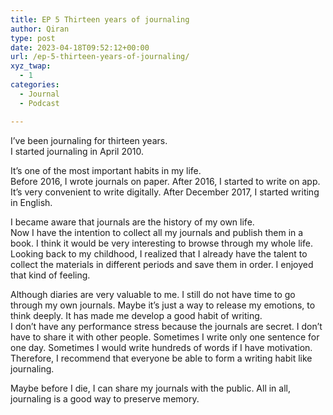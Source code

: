 ```yaml
---
title: EP 5 Thirteen years of journaling
author: Qiran
type: post
date: 2023-04-18T09:52:12+00:00
url: /ep-5-thirteen-years-of-journaling/
xyz_twap:
  - 1
categories:
  - Journal
  - Podcast

---
```

I&#8217;ve been journaling for thirteen years.  
I started journaling in April 2010.

It&#8217;s one of the most important habits in my life.  
Before 2016, I wrote journals on paper. After 2016, I started to write on app. It&#8217;s very convenient to write digitally. After December 2017, I started writing in English.

I became aware that journals are the history of my own life.  
Now I have the intention to collect all my journals and publish them in a book. I think it would be very interesting to browse through my whole life.  
Looking back to my childhood, I realized that I already have the talent to collect the materials in different periods and save them in order. I enjoyed that kind of feeling.

Although diaries are very valuable to me. I still do not have time to go through my own journals. Maybe it&#8217;s just a way to release my emotions, to think deeply. It has made me develop a good habit of writing.  
I don&#8217;t have any performance stress because the journals are secret. I don&#8217;t have to share it with other people. Sometimes I write only one sentence for one day. Sometimes I would write hundreds of words if I have motivation.  
Therefore, I recommend that everyone be able to form a writing habit like journaling.

Maybe before I die, I can share my journals with the public. All in all, journaling is a good way to preserve memory.